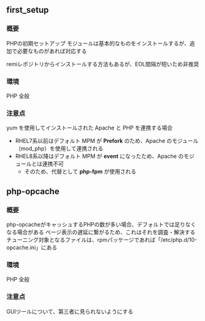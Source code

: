 ## first_setup
### 概要
PHPの初期セットアップ
モジュールは基本的なものをインストールするが、追加で必要なものがあれば対応する

remiレポジトリからインストールする方法もあるが、EOL間隔が短いため非推奨

### 環境
PHP 全般

### 注意点
yum を使用してインストールされた Apache と PHP を連携する場合

- RHEL7系以前はデフォルト MPM が **Prefork** のため、Apache のモジュール（mod_php）を使用して連携される
- RHEL8系以降はデフォルト MPM が **event** になったため、Apache のモジュールとは連携不可
  - そのため、代替として **php-fpm** が使用される

## php-opcache
### 概要
php-opcacheがキャッシュするPHPの数が多い場合、デフォルトでは足りなくなる場合がある
ページ表示の遅延に繋がるため、これはそれを調査・解決する
チューニング対象となるファイルは、rpmパッケージであれば「/etc/php.d/10-opcache.ini」にある

### 環境
PHP 全般

### 注意点
GUIツールについて、第三者に見られないようにする